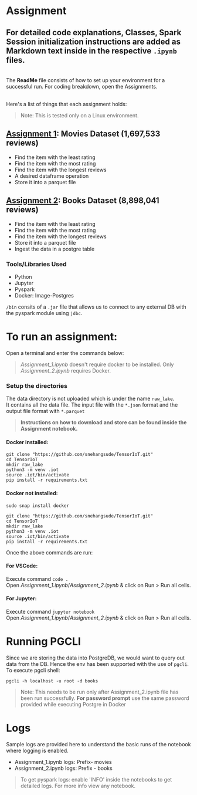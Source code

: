# Assignment 

## For detailed code explanations, Classes, Spark Session initialization instructions are added as Markdown text inside in the respective `.ipynb` files. 

<br>The **ReadMe** file consists of how to set up your environment for a successful run. For coding breakdown, open the Assignments.

<br>Here's a list of things that each assignment holds:
> Note: This is tested only on a Linux environment.

## [Assignment 1](https://github.com/snehangsude/TensorIoT/blob/master/Assingment_1.ipynb): Movies Dataset (1,697,533 reviews)
- Find the item with the least rating
- Find the item with the most rating
- Find the item with the longest reviews
- A desired dataframe operation
- Store it into a parquet file

## [Assignment 2](https://github.com/snehangsude/TensorIoT/blob/master/Assingment_2.ipynb): Books Dataset (8,898,041 reviews)

- Find the item with the least rating
- Find the item with the most rating
- Find the item with the longest reviews
- Store it into a parquet file
- Ingest the data in a postgre table

### Tools/Libraries Used
- Python
- Jupyter
- Pyspark
- Docker: Image-Postgres

`/bin` consits of a `.jar` file that allows us to connect to any external DB with the pyspark module using `jdbc`. 

# To run an assignment: 
Open a terminal and enter the commands below:

> *Assignment_1.ipynb* doesn't require docker to be installed. Only *Assignment_2.ipynb* requires Docker.

### Setup the directories

The data directory is not uploaded which is under the name `raw_lake`. <br>
It contains all the data file. The input file with the `*.json` format and the output file format with `*.parquet`<br>

> **Instructions on how to download and store can be found inside the Assignment notebook.**

#### Docker installed:
```
git clone "https://github.com/snehangsude/TensorIoT.git"
cd TensorIoT
mkdir raw_lake
python3 -m venv .iot
source .iot/bin/activate
pip install -r requirements.txt
```
#### Docker not installed:
```
sudo snap install docker

git clone "https://github.com/snehangsude/TensorIoT.git"
cd TensorIoT
mkdir raw_lake
python3 -m venv .iot
source .iot/bin/activate
pip install -r requirements.txt
```
Once the above commands are run: 

#### For VSCode: 
Execute command `code .` <br>
Open *Assignment_1.ipynb*/*Assignment_2.ipynb* & click on Run > Run all cells.


#### For Jupyter: 
Execute command `jupyter notebook` <br>
Open *Assignment_1.ipynb*/*Assignment_2.ipynb* & click on Run > Run all cells.

# Running PGCLI

Since we are storing the data into PostgreDB, we would want to query out data from the DB. Hence the env has been supported with the use of `pgcli`.
To execute pgcli shell:

```
pgcli -h localhost -u root -d books
```
> Note: This needs to be run only after Assignment_2.ipynb file has been run successfully.
> **For password prompt** use the same password provided while executing Postgre in Docker 

# Logs
Sample logs are provided here to understand the basic runs of the notebook where logging is enabled.
- Assignment_1.ipynb logs: Prefix- movies
- Assignment_2.ipynb logs: Prefix - books

> To get pyspark logs: enable 'INFO' inside the notebooks to get detailed logs. For more info view any notebook.

